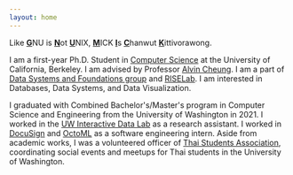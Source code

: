 ```yaml
---
layout: home
---
```

<p>
  Like <strong><u>G</u></strong>NU is <strong><u>N</u></strong>ot <strong><u>U</u></strong>NIX,
  <strong><u>M</u></strong>ICK <strong><u>I</u></strong>s <strong><u>C</u></strong>hanwut <strong><u>K</u></strong>ittivorawong.
</p>
<p>
  I am a first-year Ph.D. Student in <a href="https://cs.berkeley.edu/">Computer Science</a> at the University of California, Berkeley.
  I am advised by Professor <a href="https://people.eecs.berkeley.edu/~akcheung/">Alvin Cheung</a>.
  I am a part of <a href="https://dsf.berkeley.edu/">Data Systems and Foundations group</a> and <a href="https://rise.cs.berkeley.edu/">RISELab</a>.
  I am interested in Databases, Data Systems, and Data Visualization.
</p>
<p>
  I graduated with Combined Bachelor's/Master's program in Computer Science and Engineering from the University of Washington in 2021.
  I worked in the <a href="https://idl.cs.washington.edu/">UW Interactive Data Lab</a> as a research assistant.
  I worked in <a href="https://www.docusign.com/">DocuSign</a> and <a href="https://octoml.ai/">OctoML</a> as a software engineering intern.
  Aside from academic works, I was a volunteered officer of
  <a href="https://www.facebook.com/thaisauw/">Thai Students Association</a
  >, coordinating social events and meetups for Thai students in the
  University of Washington.
</p>
